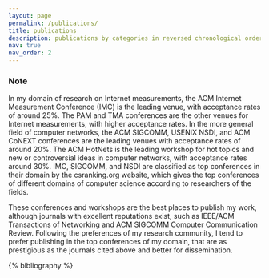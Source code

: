 ```yaml
---
layout: page
permalink: /publications/
title: publications
description: publications by categories in reversed chronological order. generated by jekyll-scholar.
nav: true
nav_order: 2
---
```


### Note
In my domain of research on Internet measurements, the ACM Internet Measurement Conference (IMC) is the leading venue, with acceptance rates of around 25%. The PAM and TMA conferences are the other venues for Internet measurements, with higher acceptance rates. In the more general field of computer networks, the ACM SIGCOMM, USENIX NSDI, and ACM CoNEXT conferences are the leading venues with acceptance rates of around 20%. The ACM HotNets is the leading workshop for hot topics and new or controversial ideas in computer networks, with acceptance rates around 30%. IMC, SIGCOMM, and NSDI are classified as top conferences in their domain by the csranking.org website, which gives the top conferences of different domains of computer science according to researchers of the fields. 

These conferences and workshops are the best places to publish my work, although journals with excellent reputations exist, such as IEEE/ACM Transactions of Networking and ACM SIGCOMM Computer Communication Review. Following the preferences of my research community, I tend to prefer publishing in the top conferences of my domain, that are as prestigious as the journals cited above and better for dissemination. 


<!-- _pages/publications.md -->
<div class="publications">

{% bibliography %}

</div>
